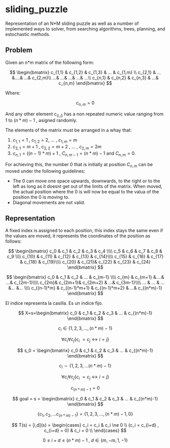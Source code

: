 # sliding_puzzle
Representation of an N*M sliding puzzle as well as a number of implemented ways to solver, from searching algorithms, trees, planning, and estochastic methods.

## Problem
Given an n*m matrix of the following form:

$$
\begin{bmatrix} 
c_{1,1} & c_{1,2} & c_{1,3} & ... & c_{1,m} \\
c_{2,1} & ... &....& ...& c_{2,m}\\
...& ...& ...& ...& ...\\
c_{n,1} & c_{n,2} & c_{n,3} & ...& c_{n,m} 
\end{bmatrix}
$$

Where:

$$
c_{n,m} =0
$$

And any other element $c_(i,j)$ has a non repeated numeric value ranging from 1 to $(n*m)-1$ , asigned randomly.

The elements of the matrix must be arranged in a whay that: 

1. $c_{1,1} = 1$ , $c_{1,2} = 2$, ... , $c_{1,m} = m$
2. $c_{2,1} = m+1$ , $c_{2,2} = m+2$ , ... , $c_{2,m} = 2m$
3. $c_{n,1} = ((n-1)*m)+1$ , $C_{n,m-1} = (n*m)-1$ and $C_{n,m} = 0$.

For achieving this, the number 0 that is initially at position $C_{n,m}$ can be moved under the following guidelines:

- The 0 can move one space upwards, downwards, to the right or to the left as long as it doesnt get out of the limits of the matrix. When moved, the actual position where the 0 is will now be equal to the valua of the position the 0 is moving to.
- Diagonal movements are not valid.

## Representation

A fixed index is assigned to each position, this index stays the same even if the values are moved, it represents the coordinates of the position as follows:

$$
\begin{bmatrix} 
c_0 & c_1 & c_2 & c_3 & c_4 \\\\
c_5 & c_6 & c_7 & c_8 & c_9 \\\\
c_{10} & c_{11} & c_{12} & c_{13} & c_{14}\\\\
c_{15} & c_{16} & c_{17} & c_{18} & c_{19}\\\\
c_{20} & c_{21}& c_{22} & c_{23} & c_{24} 
\end{bmatrix}
$$

$$
\begin{bmatrix} 
c_0 & c_1 & c_2 & ... & c_{m-1} \\\\
c_{m} & c_{m+1} &....& ...& c_{2m-1}\\\\
c_{2m}& c_{2m+1}& c_{2m+2} & ...& c_{3m-1}\\\\
... & ... & ... &... &... \\\\
c_{(n-1)*m} & c_{(n-1)*m+1} & c_{(n-1)*m+2} & ...& c_{(n*m)-1} 
\end{bmatrix}
$$

El indice representa la casilla. Es un indice fijo.

$$
X=s=\begin{bmatrix} 
c_0 & c_1 & c_2 & c_3 & ... & c_{(n*m)-1}
\end{bmatrix}
$$

$$
c_i \in \{1 , 2, 3, ... ,(n*m)-1\}
$$

$$
\forall c_i \forall c_j \{c_i\ = c_j \leftrightarrow i=j\}
$$

$$
s_0 = \begin{bmatrix} 
c_0 & c_1 & c_2 & c_3 & ... & c_{(n*m)-1}
\end{bmatrix}
$$

$$
c_i \sim \{1 , 2, 3, ... (n*m)-1\}
$$

$$
\forall c_i \forall c_j \{c_i\ = c_j \leftrightarrow i=j\}
$$

$$
c_{(n*m)-1} =0
$$

$$
goal = s = \begin{bmatrix} 
c_0 & c_1 & c_2 & c_3 & ... & c_{(n*m)-1}
\end{bmatrix}
$$

$$
\{c_1,c_2,...c_{(n*m)-1}\} = \{1 , 2, 3, ... ,(n*m)-1, 0\}
$$

$$
T(s) = [i,d](s) = \begin{cases}
c_i = c_i & c_i \ne 0 \\
(c_i = c_{i+d} , c_{i+d} = 0) & c_i = 0 \\
\end{cases}
$$

$$
0 \le i+d \le (n*m)-1 \; , \; d \in \{m,-m,1,-1\}
$$
